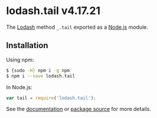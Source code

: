 # lodash.tail v4.17.21

The [Lodash](https://lodash.com/) method `_.tail` exported as a [Node.js](https://nodejs.org/) module.

## Installation

Using npm:
```bash
$ {sudo -H} npm i -g npm
$ npm i --save lodash.tail
```

In Node.js:
```js
var tail = require('lodash.tail');
```

See the [documentation](https://lodash.com/docs#tail) or [package source](https://github.com/lodash/lodash/blob/4.17.21-npm-packages/lodash.tail) for more details.
